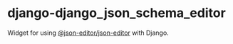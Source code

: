 # django-django_json_schema_editor

Widget for using
[@json-editor/json-editor](https://www.npmjs.com/package/@json-editor/json-editor)
with Django.
